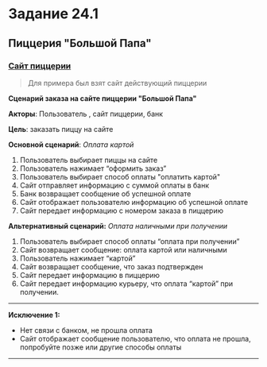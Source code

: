 ﻿
# Задание 24.1

## Пиццерия "Большой Папа"

### [Сайт пиццерии](https://big-papa-pizza.ru "Пиццери Большой Папа")

>Для примера был взят сайт действующий пиццерии

**Сценарий заказа на сайте пиццерии "Большой Папа"**

**Акторы**: Пользователь , сайт пиццерии, банк

**Цель**:  заказать пиццу на сайте

**Основной сценарий**: *Оплата картой*

1. Пользователь выбирает пиццы на сайте
1. Пользователь нажимает “оформить заказ”
1. Пользователь выбирает способ оплаты "оплатить картой"
1. Сайт отправляет информацию с суммой оплаты в банк
1. Банк возвращает сообщение об успешной оплате
1. Сайт отображает пользователю информацию об успешной оплате
1. Сайт передает информацию с номером заказа в пиццерию

**Альтернативный сценарий:** *Оплата наличными при получении*

1. Пользователь выбирает способ оплаты “оплата при получении”
1. Сайт возвращает сообщение: оплата картой или наличными
1. Пользователь нажимает “картой”
1. Сайт возвращает сообщение, что заказ подтвержден
1. Сайт передает информацию в пиццерию
1. Сайт передает информацию курьеру, что оплата “картой” при получении.

****************************************

**Исключение 1:**

- Нет связи с банком, не прошла оплата
- Сайт отображает сообщение пользователю, что оплата не прошла, попробуйте позже или другие способы оплаты

****************************************
